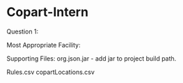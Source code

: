 # Copart-Intern

Question 1:

Most Appropriate Facility:

Supporting Files:
org.json.jar - add jar to project build path.

Rules.csv
copartLocations.csv

